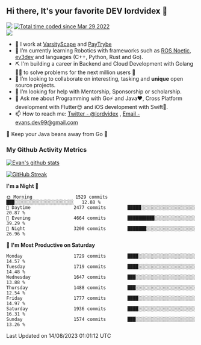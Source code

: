 ## Hi there, It's your favorite DEV lordvidex 👋
<img src="https://komarev.com/ghpvc/?username=lordvidex&label=Views&color=blue&style=plastic" /> <a href="https://wakatime.com/@0e56db35-d16b-410a-acc0-4085055304bf"><img src="https://wakatime.com/badge/user/0e56db35-d16b-410a-acc0-4085055304bf.svg" alt="Total time coded since Mar 29 2022" /></a>  
![](https://github-profile-trophy.vercel.app/?username=lordvidex)
- 🔭 I work at [VarsityScape](https://varsityscape.com) and [PayTrybe](https://www.paytrybe.com)
- 🌱 I’m currently learning Robotics with frameworks such as [ROS Noetic](ros.org), [ev3dev](www.ev3dev.org) and languages (C++, Python, Rust and Go).
- ⛏️ I'm building a career in Backend and Cloud Development with Golang 🧙🏼 to solve problems for the next million users 🤌
- 👯 I’m looking to collaborate on interesting, tasking and **unique** open source projects.
- 🤔 I’m looking for help with Mentorship, Sponsorship or scholarship.
- 💬 Ask me about Programming with Go⚡️ and Java❤️, Cross Platform development with Flutter😍 and iOS development with Swift🚀.
- 📫 How to reach me: [Twitter - @lordvidex](https://twitter.com/lordvidex) , [Email - evans.dev99@gmail.com](mailto:evans.dev99@gmail.com?body=Hello%20Evans,)
  
    
🎤 Keep your Java beans away from Go 🌚
  
  
### My Github Activity Metrics
<div>
<!-- <a href="https://github.com/lordvidex">
  <img src="https://github-readme-stats.vercel.app/api/top-langs/?username=lordvidex&theme=light" />
</a>    -->
<!-- [![Top Langs](https://github-readme-stats.vercel.app/api/top-langs/?username=lordvidex)](https://github.com/lordvidex/)  -->
<a href="https://github.com/lordvidex">
 <img src="https://github-readme-stats.vercel.app/api?username=lordvidex&show_icons=true&theme=light&line_height=27" alt="Evan's github stats"/>
</a>
</div>

[![GitHub Streak](https://github-readme-streak-stats.herokuapp.com?user=lordvidex&theme=github-dark&hide_border=true)](https://git.io/streak-stats)

<!--
  <a href="https://github.com/iampawan/FlutterExampleApps">
    <img align="center" src="https://github-readme-stats.vercel.app/api/pin/?username=iampawan&repo=FlutterExampleApps&theme=light" />

  </a>
  <a href="https://github.com/iampawan/VelocityX">
   <img align="center" src="https://github-readme-stats.vercel.app/api/pin/?username=iampawan&repo=VelocityX&theme=light" />
  </a>
-->
<!--START_SECTION:waka-->
**I'm a Night 🦉** 

```text
🌞 Morning                1529 commits        ███░░░░░░░░░░░░░░░░░░░░░░   12.88 % 
🌆 Daytime                2477 commits        █████░░░░░░░░░░░░░░░░░░░░   20.87 % 
🌃 Evening                4664 commits        ██████████░░░░░░░░░░░░░░░   39.29 % 
🌙 Night                  3200 commits        ███████░░░░░░░░░░░░░░░░░░   26.96 % 
```
📅 **I'm Most Productive on Saturday** 

```text
Monday                   1729 commits        ████░░░░░░░░░░░░░░░░░░░░░   14.57 % 
Tuesday                  1719 commits        ████░░░░░░░░░░░░░░░░░░░░░   14.48 % 
Wednesday                1647 commits        ███░░░░░░░░░░░░░░░░░░░░░░   13.88 % 
Thursday                 1488 commits        ███░░░░░░░░░░░░░░░░░░░░░░   12.54 % 
Friday                   1777 commits        ████░░░░░░░░░░░░░░░░░░░░░   14.97 % 
Saturday                 1936 commits        ████░░░░░░░░░░░░░░░░░░░░░   16.31 % 
Sunday                   1574 commits        ███░░░░░░░░░░░░░░░░░░░░░░   13.26 % 
```



 Last Updated on 14/08/2023 01:01:12 UTC
<!--END_SECTION:waka-->

